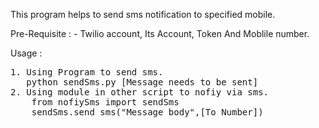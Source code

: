 This program helps to send sms notification to specified mobile.

Pre-Requisite : 
    - Twilio account, Its Account, Token And Moblile number.

Usage : 
<pre>
1. Using Program to send sms.
   python sendSms.py [Message needs to be sent]
2. Using module in other script to nofiy via sms.
    from nofiySms import sendSms
    sendSms.send_sms("Message body",[To Number]) 
</pre>